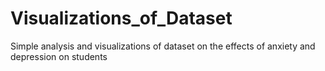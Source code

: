 # Visualizations_of_Dataset
Simple analysis and visualizations of dataset on the effects of anxiety and depression on students
